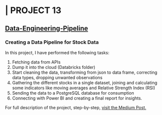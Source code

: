 # | PROJECT 13
## [Data-Engineering-Pipeline](https://github.com/gurezende/Data-Engineering-Pipeline)

### Creating a Data Pipeline for Stock Data

In this project, I have performed the following tasks:
1. Fetching data from APIs
2. Dump it into the cloud (Databricks folder) 
3. Start cleaning the data, transforming from json to data frame, correcting data types, dropping unwanted observations
4. Gathering the different stocks in a single dataset, joining and calculating some indicators like moving averages and Relative Strength Index (RSI)
5. Sending the data to a PostgreSQL database for consumption
6. Connecting with Power BI and creating a final report for insights.

For full description of the project, step-by-step, [visit the Medium Post.](https://medium.com/@gustavorsantos/creating-a-data-pipeline-from-scratch-47c8031c7c36?sk=651c9fd1b569ec1c562b0ed243380051)
